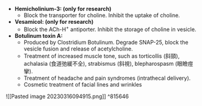 - **Hemicholinium-3: (only for research)** 
	- Block the transporter for choline. Inhibit the uptake of choline. 
- **Vesamicol: (only for research)**
	- Block the ACh-H<sup>+</sup> antiporter. Inhibit the storage of choline in vesicle. 
- **Botulinum toxin A:**
	- Produced by Clostridium Botulinum. Degrade SNAP-25, block the vesicle fusion and release of acetylcholine. 
	- Treatment of increased muscle tone, such as torticollis (斜頸), achalasia (食道弛緩不全), strabismus (斜視), blepharospasm (眼瞼痙攣).
	- Treatment of headache and pain syndromes (intrathecal delivery).
	- Cosmetic treatment of facial lines and wrinkles

![[Pasted image 20230316094915.png]] ^815646